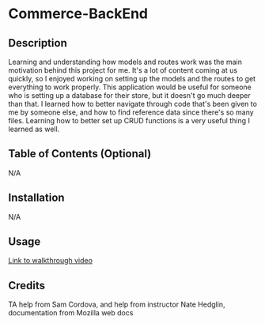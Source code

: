 # Commerce-BackEnd

## Description

Learning and understanding how models and routes work was the main motivation behind this project for me. It's a lot of content coming at us quickly, so I enjoyed working on setting up the models and the routes to get everything to work properly. 
This application would be useful for someone who is setting up a database for their store, but it doesn't go much deeper than that. 
I learned how to better navigate through code that's been given to me by someone else, and how to find reference data since there's so many files. Learning how to better set up CRUD functions is a very useful thing I learned as well.

## Table of Contents (Optional)

N/A

## Installation

N/A

## Usage

[Link to walkthrough video](https://drive.google.com/file/d/1MppNEjCIlF9Lnm820vjtEc0CggPYMG6M/view)

## Credits

TA help from Sam Cordova, and help from instructor Nate Hedglin, documentation from Mozilla web docs
